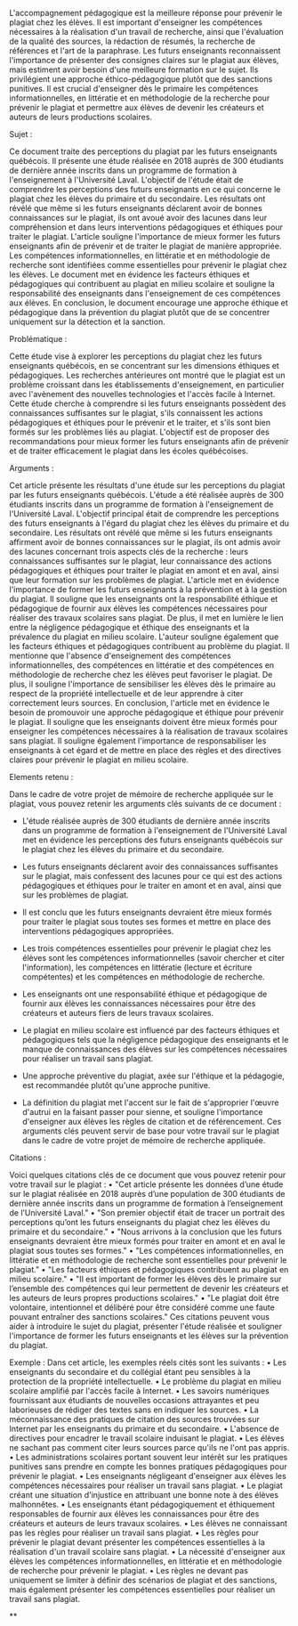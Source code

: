L'accompagnement pédagogique est la meilleure réponse pour prévenir le plagiat chez les élèves. Il est important d'enseigner les compétences nécessaires à la réalisation d'un travail de recherche, ainsi que l'évaluation de la qualité des sources, la rédaction de résumés, la recherche de références et l'art de la paraphrase. Les futurs enseignants reconnaissent l'importance de présenter des consignes claires sur le plagiat aux élèves, mais estiment avoir besoin d'une meilleure formation sur le sujet. Ils privilégient une approche éthico-pédagogique plutôt que des sanctions punitives. Il est crucial d'enseigner dès le primaire les compétences informationnelles, en littératie et en méthodologie de la recherche pour prévenir le plagiat et permettre aux élèves de devenir les créateurs et auteurs de leurs productions scolaires.

  

Sujet : 

Ce document traite des perceptions du plagiat par les futurs enseignants québécois. Il présente une étude réalisée en 2018 auprès de 300 étudiants de dernière année inscrits dans un programme de formation à l'enseignement à l'Université Laval. L'objectif de l'étude était de comprendre les perceptions des futurs enseignants en ce qui concerne le plagiat chez les élèves du primaire et du secondaire. Les résultats ont révélé que même si les futurs enseignants déclarent avoir de bonnes connaissances sur le plagiat, ils ont avoué avoir des lacunes dans leur compréhension et dans leurs interventions pédagogiques et éthiques pour traiter le plagiat. L'article souligne l'importance de mieux former les futurs enseignants afin de prévenir et de traiter le plagiat de manière appropriée. Les compétences informationnelles, en littératie et en méthodologie de recherche sont identifiées comme essentielles pour prévenir le plagiat chez les élèves. Le document met en évidence les facteurs éthiques et pédagogiques qui contribuent au plagiat en milieu scolaire et souligne la responsabilité des enseignants dans l'enseignement de ces compétences aux élèves. En conclusion, le document encourage une approche éthique et pédagogique dans la prévention du plagiat plutôt que de se concentrer uniquement sur la détection et la sanction.

  

Problématique : 

Cette étude vise à explorer les perceptions du plagiat chez les futurs enseignants québécois, en se concentrant sur les dimensions éthiques et pédagogiques. Les recherches antérieures ont montré que le plagiat est un problème croissant dans les établissements d'enseignement, en particulier avec l'avènement des nouvelles technologies et l'accès facile à Internet. Cette étude cherche à comprendre si les futurs enseignants possèdent des connaissances suffisantes sur le plagiat, s'ils connaissent les actions pédagogiques et éthiques pour le prévenir et le traiter, et s'ils sont bien formés sur les problèmes liés au plagiat. L'objectif est de proposer des recommandations pour mieux former les futurs enseignants afin de prévenir et de traiter efficacement le plagiat dans les écoles québécoises.

  

Arguments : 

Cet article présente les résultats d'une étude sur les perceptions du plagiat par les futurs enseignants québécois. L'étude a été réalisée auprès de 300 étudiants inscrits dans un programme de formation à l'enseignement de l'Université Laval. L'objectif principal était de comprendre les perceptions des futurs enseignants à l'égard du plagiat chez les élèves du primaire et du secondaire. Les résultats ont révélé que même si les futurs enseignants affirment avoir de bonnes connaissances sur le plagiat, ils ont admis avoir des lacunes concernant trois aspects clés de la recherche : leurs connaissances suffisantes sur le plagiat, leur connaissance des actions pédagogiques et éthiques pour traiter le plagiat en amont et en aval, ainsi que leur formation sur les problèmes de plagiat. L'article met en évidence l'importance de former les futurs enseignants à la prévention et à la gestion du plagiat. Il souligne que les enseignants ont la responsabilité éthique et pédagogique de fournir aux élèves les compétences nécessaires pour réaliser des travaux scolaires sans plagiat. De plus, il met en lumière le lien entre la négligence pédagogique et éthique des enseignants et la prévalence du plagiat en milieu scolaire. L'auteur souligne également que les facteurs éthiques et pédagogiques contribuent au problème du plagiat. Il mentionne que l'absence d'enseignement des compétences informationnelles, des compétences en littératie et des compétences en méthodologie de recherche chez les élèves peut favoriser le plagiat. De plus, il souligne l'importance de sensibiliser les élèves dès le primaire au respect de la propriété intellectuelle et de leur apprendre à citer correctement leurs sources. En conclusion, l'article met en évidence le besoin de promouvoir une approche pédagogique et éthique pour prévenir le plagiat. Il souligne que les enseignants doivent être mieux formés pour enseigner les compétences nécessaires à la réalisation de travaux scolaires sans plagiat. Il souligne également l'importance de responsabiliser les enseignants à cet égard et de mettre en place des règles et des directives claires pour prévenir le plagiat en milieu scolaire.

  

Elements retenu : 

Dans le cadre de votre projet de mémoire de recherche appliquée sur le plagiat, vous pouvez retenir les arguments clés suivants de ce document :

- L'étude réalisée auprès de 300 étudiants de dernière année inscrits dans un programme de formation à l'enseignement de l'Université Laval met en évidence les perceptions des futurs enseignants québécois sur le plagiat chez les élèves du primaire et du secondaire.
    
- Les futurs enseignants déclarent avoir des connaissances suffisantes sur le plagiat, mais confessent des lacunes pour ce qui est des actions pédagogiques et éthiques pour le traiter en amont et en aval, ainsi que sur les problèmes de plagiat. 
    
- Il est conclu que les futurs enseignants devraient être mieux formés pour traiter le plagiat sous toutes ses formes et mettre en place des interventions pédagogiques appropriées. 
    
- Les trois compétences essentielles pour prévenir le plagiat chez les élèves sont les compétences informationnelles (savoir chercher et citer l'information), les compétences en littératie (lecture et écriture compétentes) et les compétences en méthodologie de recherche. 
    
- Les enseignants ont une responsabilité éthique et pédagogique de fournir aux élèves les connaissances nécessaires pour être des créateurs et auteurs fiers de leurs travaux scolaires. 
    
- Le plagiat en milieu scolaire est influencé par des facteurs éthiques et pédagogiques tels que la négligence pédagogique des enseignants et le manque de connaissances des élèves sur les compétences nécessaires pour réaliser un travail sans plagiat. 
    
- Une approche préventive du plagiat, axée sur l'éthique et la pédagogie, est recommandée plutôt qu'une approche punitive.
    
- La définition du plagiat met l'accent sur le fait de s'approprier l'œuvre d'autrui en la faisant passer pour sienne, et souligne l'importance d'enseigner aux élèves les règles de citation et de référencement. Ces arguments clés peuvent servir de base pour votre travail sur le plagiat dans le cadre de votre projet de mémoire de recherche appliquée.
    

  

Citations : 

Voici quelques citations clés de ce document que vous pouvez retenir pour votre travail sur le plagiat : • "Cet article présente les données d’une étude sur le plagiat réalisée en 2018 auprès d’une population de 300 étudiants de dernière année inscrits dans un programme de formation à l’enseignement de l’Université Laval." • "Son premier objectif était de tracer un portrait des perceptions qu’ont les futurs enseignants du plagiat chez les élèves du primaire et du secondaire." • "Nous arrivons à la conclusion que les futurs enseignants devraient être mieux formés pour traiter en amont et en aval le plagiat sous toutes ses formes." • "Les compétences informationnelles, en littératie et en méthodologie de recherche sont essentielles pour prévenir le plagiat." • "Les facteurs éthiques et pédagogiques contribuent au plagiat en milieu scolaire." • "Il est important de former les élèves dès le primaire sur l’ensemble des compétences qui leur permettent de devenir les créateurs et les auteurs de leurs propres productions scolaires." • "Le plagiat doit être volontaire, intentionnel et délibéré pour être considéré comme une faute pouvant entraîner des sanctions scolaires." Ces citations peuvent vous aider à introduire le sujet du plagiat, présenter l'étude réalisée et souligner l'importance de former les futurs enseignants et les élèves sur la prévention du plagiat.

  

Exemple : Dans cet article, les exemples réels cités sont les suivants : • Les enseignants du secondaire et du collégial étant peu sensibles à la protection de la propriété intellectuelle. • Le problème du plagiat en milieu scolaire amplifié par l'accès facile à Internet. • Les savoirs numériques fournissant aux étudiants de nouvelles occasions attrayantes et peu laborieuses de rédiger des textes sans en indiquer les sources. • La méconnaissance des pratiques de citation des sources trouvées sur Internet par les enseignants du primaire et du secondaire. • L'absence de directives pour encadrer le travail scolaire induisant le plagiat. • Les élèves ne sachant pas comment citer leurs sources parce qu'ils ne l'ont pas appris. • Les administrations scolaires portant souvent leur intérêt sur les pratiques punitives sans prendre en compte les bonnes pratiques pédagogiques pour prévenir le plagiat. • Les enseignants négligeant d'enseigner aux élèves les compétences nécessaires pour réaliser un travail sans plagiat. • Le plagiat créant une situation d'injustice en attribuant une bonne note à des élèves malhonnêtes. • Les enseignants étant pédagogiquement et éthiquement responsables de fournir aux élèves les connaissances pour être des créateurs et auteurs de leurs travaux scolaires. • Les élèves ne connaissant pas les règles pour réaliser un travail sans plagiat. • Les règles pour prévenir le plagiat devant présenter les compétences essentielles à la réalisation d'un travail scolaire sans plagiat. • La nécessité d'enseigner aux élèves les compétences informationnelles, en littératie et en méthodologie de recherche pour prévenir le plagiat. • Les règles ne devant pas uniquement se limiter à définir des scénarios de plagiat et des sanctions, mais également présenter les compétences essentielles pour réaliser un travail sans plagiat.

**